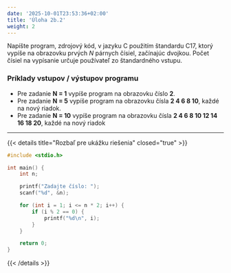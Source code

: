 ```yaml
---
date: '2025-10-01T23:53:36+02:00'
title: 'Úloha 2b.2'
weight: 2
---
```


Napíšte program, zdrojový kód, v jazyku C použitím štandardu C17, ktorý vypíše na obrazovku prvých _N_ párnych čísiel,
začínajúc dvojkou. Počet čísiel na vypísanie určuje používateľ zo štandardného vstupu.

### Príklady vstupov / výstupov programu

- Pre zadanie **N = 1** vypíše program na obrazovku číslo **2**.
- Pre zadanie **N = 5** vypíše program na obrazovku čísla **2 4 6 8 10**, každé na nový riadok.
- Pre zadanie **N = 10** vypíše program na obrazovku čísla **2 4 6 8 10 12 14 16 18 20**, každé na nový riadok

---

{{< details title="Rozbaľ pre ukážku riešenia" closed="true" >}}

```C
#include <stdio.h>

int main() {
    int n;

    printf("Zadajte číslo: ");
    scanf("%d", &n);

    for (int i = 1; i <= n * 2; i++) {
        if (i % 2 == 0) {
            printf("%d\n", i);
        }
    }

    return 0;
}
```

{{< /details >}}
